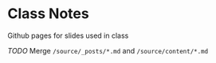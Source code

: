 # Class Notes
Github pages for slides used in class

*TODO*
Merge `/source/_posts/*.md` and `/source/content/*.md`